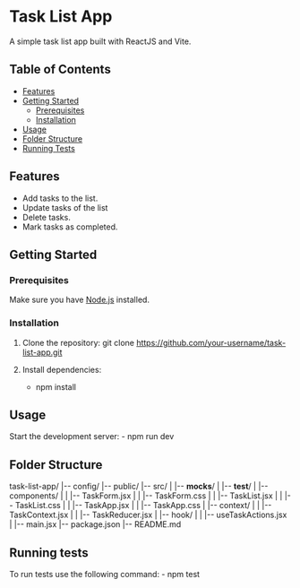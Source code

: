 # Task List App

A simple task list app built with ReactJS and Vite.

## Table of Contents

- [Features](#features)
- [Getting Started](#getting-started)
  - [Prerequisites](#prerequisites)
  - [Installation](#installation)
- [Usage](#usage)
- [Folder Structure](#folder-structure)
- [Running Tests](#running-tests)

## Features

- Add tasks to the list.
- Update tasks of the list
- Delete tasks.
- Mark tasks as completed.

## Getting Started

### Prerequisites

Make sure you have [Node.js](https://nodejs.org/) installed.

### Installation
1. Clone the repository:
   git clone https://github.com/your-username/task-list-app.git

2. Install dependencies:
    - npm install

## Usage

Start the development server:
    - npm run dev

## Folder Structure
task-list-app/
|-- config/
|-- public/
|-- src/
|   |-- __mocks__/
|   |-- __test__/
|   |-- components/
|   |   |-- TaskForm.jsx
|   |   |-- TaskForm.css
|   |   |-- TaskList.jsx
|   |   |-- TaskList.css
|   |   |-- TaskApp.jsx
|   |   |-- TaskApp.css
|   |-- context/
|   |   |-- TaskContext.jsx
|   |   |-- TaskReducer.jsx
|   |-- hook/
|   |   |-- useTaskActions.jsx
|   |-- main.jsx
|-- package.json
|-- README.md

## Running tests
To run tests use the following command:
    - npm test
